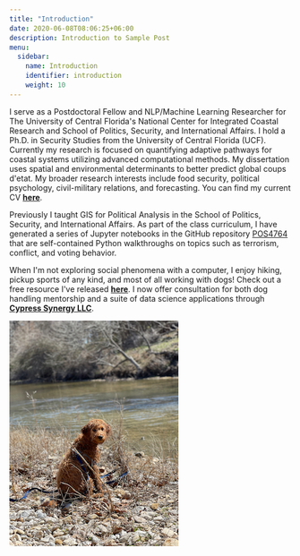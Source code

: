 ```yaml
---
title: "Introduction"
date: 2020-06-08T08:06:25+06:00
description: Introduction to Sample Post
menu:
  sidebar:
    name: Introduction
    identifier: introduction
    weight: 10
---
```


I serve as a Postdoctoral Fellow and NLP/Machine Learning Researcher for The University of Central Florida's National Center for Integrated Coastal Research and School of Politics, Security, and International Affairs. I hold a Ph.D. in Security Studies from the University of Central Florida (UCF). Currently my research is focused on quantifying adaptive pathways for coastal systems utilizing advanced computational methods. My dissertation uses spatial and environmental determinants to better predict global coups d'etat. My broader research interests include food security, political psychology, civil-military relations, and forecasting. You can find my current CV [**here**](https://jelambert.com/files/cv-20.pdf).

Previously I taught GIS for Political Analysis in the School of Politics, Security, and International Affairs. As part of the class curriculum, I have generated a series of Jupyter notebooks in the GitHub repository [POS4764](https://github.com/JELambert/POS4764) that are self-contained Python walkthroughs on topics such as terrorism, conflict, and voting behavior.  

When I'm not exploring social phenomena with a computer, I enjoy hiking, pickup sports of any kind, and most of all working with dogs! Check out a free resource I've released [**here**](http://jelambert.com/canine/).  I now offer consultation for both dog handling mentorship and a suite of data science applications through [**Cypress Synergy LLC**](http://jelambert.com/cypress-synergy/).

![Rivia](https://github.com/JELambert/images/raw/master/website/rivia.jpg)
